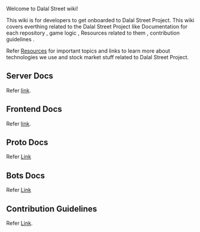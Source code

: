 Welcome to Dalal Street wiki!

This wiki is for developers to get onboarded to Dalal Street Project. This wiki covers everthing related to the Dalal Street Project like Documentation for each repository , game logic , Resources related to them , contribution guidelines .

Refer [Resources](https://github.com/delta/dalal-street-server/wiki/Resources) for important topics and links to learn more about technologies we use and stock market stuff related to Dalal Street Project. 

## Server Docs

Refer [link](https://github.com/delta/dalal-street-server/wiki/Server-Docs).

## Frontend Docs

Refer [link](https://github.com/delta/dalal-street-server/wiki/Frontend-Docs).

## Proto Docs

Refer [Link](https://github.com/delta/dalal-street-server/wiki/Proto-Docs)
## Bots Docs

Refer [Link](https://github.com/delta/dalal-street-server/wiki/Bots-Docs)

## Contribution Guidelines

Refer [Link](https://github.com/delta/dalal-street-server/wiki/Contribution-Guidelines).